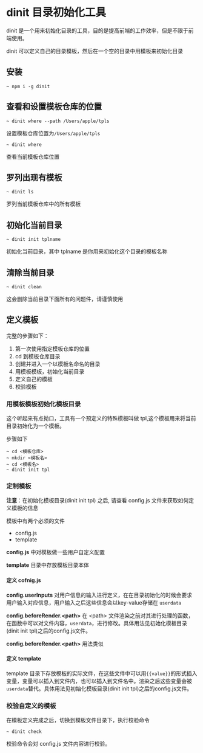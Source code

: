# dinit 目录初始化工具
dinit 是一个用来初始化目录的工具，目的是提高前端的工作效率，但是不限于前端使用。

dinit 可以定义自己的目录模板，然后在一个空的目录中用模板来初始化目录

## 安装

```shell
~ npm i -g dinit 
```

## 查看和设置模板仓库的位置

```shell
~ dinit where --path /Users/apple/tpls
```

设置模板仓库位置为`/Users/apple/tpls`

```shell
~ dinit where
```

查看当前模板仓库位置

## 罗列出现有模板

```shell
~ dinit ls
```

罗列当前模板仓库中的所有模板

## 初始化当前目录

```shell
~ dinit init tplname
```

初始化当前目录，其中 tplname 是你用来初始化这个目录的模板名称

## 清除当前目录

```shell
~ dinit clean
```

这会删除当前目录下面所有的问题件，请谨慎使用

## 定义模板

完整的步骤如下：

1. 第一次使用指定模板仓库的位置
2. cd 到模板仓库目录
3. 创建并进入一个以模板名命名的目录
3. 用模板模板，初始化当前目录
4. 定义自己的模板
5. 校验模板

### 用模板模板初始化模板目录

这个听起来有点拗口，工具有一个预定义的特殊模板叫做 tpl,这个模板用来将当前目录初始化为一个模板。

步骤如下

```shell
~ cd <模板仓库>
~ mkdir <模板名>
~ cd <模板名>
~ dinit init tpl
```

### 定制模板

**注意**：在初始化模板目录(dinit init tpl) 之后, 请查看 config.js 文件来获取如何定义模板的信息

模板中有两个必须的文件

- config.js
- template

**config.js** 中对模板做一些用户自定义配置

**template** 目录中存放模板目录本体

#### 定义 cofnig.js

**config.userInputs** 对用户信息的输入进行定义，在在目录初始化的时候会要求用户输入对应信息，用户输入之后这些信息会以key-value存储在 `userdata`

**config.beforeRender.<path\>** 在 <path\> 文件渲染之前对其进行处理的函数，在函数中可以对文件内容，`userdata`，进行修改。具体用法见初始化模板目录(dinit init tpl)之后的config.js文件。

**config.beforeRender.<path\>** 用法类似

#### 定义 template

template 目录下存放模板的实际文件，在这些文件中可以用`{{value}}`的形式插入变量，变量可以插入到文件内，也可以插入到文件名中。渲染之后这些变量会被`userdata`替代。具体用法见初始化模板目录(dinit init tpl)之后的config.js文件。

### 校验自定义的模板

在模板定义完成之后，切换到模板文件目录下，执行校验命令

```shell
~ dinit check
```

校验命令会对 config.js 文件内容进行校验。